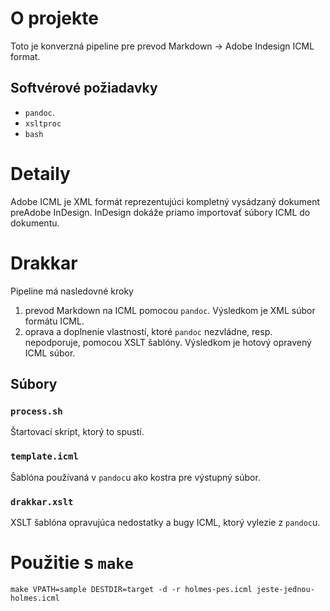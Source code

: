 O projekte
==========

Toto je konverzná pipeline pre prevod Markdown -> Adobe Indesign ICML format.

Softvérové požiadavky
--

* `pandoc`. 
* `xsltproc`
* `bash`

Detaily
=======
Adobe ICML je XML formát reprezentujúci kompletný vysádzaný dokument preAdobe InDesign. InDesign dokáže priamo importovať súbory ICML do dokumentu.


Drakkar
=======
Pipeline má nasledovné kroky

1. prevod Markdown na ICML pomocou `pandoc`. Výsledkom je XML súbor formátu ICML.
2. oprava a doplnenie vlastností, ktoré `pandoc` nezvládne, resp. nepodporuje, pomocou XSLT šablóny. Výsledkom je hotový opravený ICML súbor.


## Súbory

### `process.sh`
Štartovací skript, ktorý to spustí.

### `template.icml`
Šablóna používaná v `pandoc`u ako kostra pre výstupný súbor.

### `drakkar.xslt`
XSLT šablóna opravujúca nedostatky a bugy ICML, ktorý vylezie z `pandoc`u.

Použitie s `make`
===

    make VPATH=sample DESTDIR=target -d -r holmes-pes.icml jeste-jednou-holmes.icml
    
    